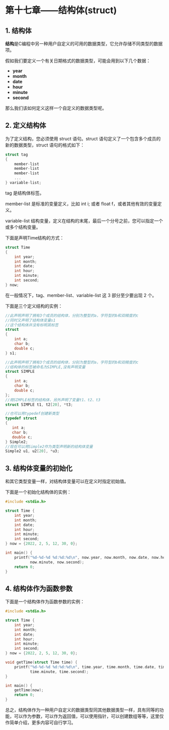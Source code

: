 # 第十七章——结构体(struct)

## 1. 结构体

**结构**是C编程中另一种用户自定义的可用的数据类型，它允许存储不同类型的数据项。

假如我们要定义一个有关日期格式的数据类型，可能会用到以下几个数据：

- **year**
- **month**
- **date**
- **hour**
- **minute**
- **second**

那么我们该如何定义这样一个自定义的数据类型呢。

## 2. 定义结构体

为了定义结构，您必须使用 struct 语句。struct 语句定义了一个包含多个成员的新的数据类型，struct 语句的格式如下：

```c
struct tag
{
    member-list
    member-list
    member-list
    ...
} variable-list;
```

tag 是结构体标签。

member-list 是标准的变量定义，比如 int i; 或者 float f，或者其他有效的变量定义。

variable-list 结构变量，定义在结构的末尾，最后一个分号之前，您可以指定一个或多个结构变量。

下面是声明Time结构的方式：

```c
struct Time
{
    int year;
    int month;
    int date;
    int hour;
    int minute;
    int second;
} now;
```

在一般情况下，tag、member-list、variable-list 这 3 部分至少要出现 2 个。

下面是三个定义结构的实例：

```c
//此声明声明了拥有3个成员的结构体，分别为整型的a，字符型的b和双精度的c
//同时又声明了结构体变量s1
//这个结构体并没有标明其标签
struct
{
    int a;
    char b;
    double c;
} s1;
```

```c
//此声明声明了拥有3个成员的结构体，分别为整型的a，字符型的b和双精度的c
//结构体的标签被命名为SIMPLE,没有声明变量
struct SIMPLE
{
    int a;
    char b;
    double c;
};
//用SIMPLE标签的结构体，另外声明了变量t1、t2、t3
struct SIMPLE t1, t2[20], *t3;
```

```c
//也可以用typedef创建新类型
typedef struct
{
   int a;
   char b;
   double c;
} Simple2;
//现在可以用Simple2作为类型声明新的结构体变量
Simple2 u1, u2[20], *u3;
```

## 3. 结构体变量的初始化

和其它类型变量一样，对结构体变量可以在定义时指定初始值。

下面是一个初始化结构体的实例：

```c
#include <stdio.h>

struct Time {
    int year;
    int month;
    int date;
    int hour;
    int minute;
    int second;
} now = {2022, 2, 5, 12, 30, 0};

int main() {
    printf("%d-%d-%d %d:%d:%d\n", now.year, now.month, now.date, now.hour,
           now.minute, now.second);
    return 0;
}
```

## 4. 结构体作为函数参数

下面是一个结构体作为函数参数的实例：

```c
#include <stdio.h>

struct Time {
    int year;
    int month;
    int date;
    int hour;
    int minute;
    int second;
} now = {2022, 2, 5, 12, 30, 0};

void getTime(struct Time time) {
    printf("%d-%d-%d %d:%d:%d\n", time.year, time.month, time.date, time.hour,
           time.minute, time.second);
}

int main() {
    getTime(now);
    return 0;
}
```

总之，结构体作为一种用户自定义的数据类型同其他数据类型一样，具有同等的功能，可以作为参数，可以作为返回值，可以使用指针，可以创建数组等等，这里仅作简单介绍，更多内容可自行学习。
